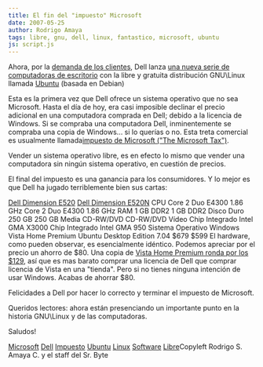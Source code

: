 ```yaml
---
title: El fin del "impuesto" Microsoft
date: 2007-05-25
author: Rodrigo Amaya
tags: libre, gnu, dell, linux, fantastico, microsoft, ubuntu
js: script.js
---
```


Ahora, por la [demanda de los clientes](http://www.ideastorm.com/), Dell lanza [una nueva serie de computadoras de escritorio](http://www.dell.com/ubuntu) con la libre y gratuita distribución GNU\Linux llamada
      [Ubuntu](http://www.ubuntu.com/) (basada en Debian)

Esta es la primera vez que Dell ofrece un sistema operativo que no sea
      Microsoft. Hasta el día de hoy, era casi imposible declinar el precio adicional en una
      computadora comprada en Dell; debido a la licencia de Windows. Si se compraba una computadora
      Dell, inminentemente se compraba una copia de Windows... si lo querías o no. Esta treta
      comercial es usualmente llamada[impuesto de Microsoft ("The Microsoft Tax")](http://www.freesoftwaremagazine.com/blogs/the_microsoft_tax_revisited).

Vender
      un sistema operativo libre, es en efecto lo mismo que vender una computadora sin ningún
      sistema operativo, en cuestión de precios.

El final del impuesto es una
      ganancia para los consumidores. Y lo mejor es que Dell ha jugado terriblemente bien sus
      cartas:

  [Dell Dimension E520](http://configure.us.dell.com/dellstore/config.aspx?c=us&cs=19&amp;l=en&oc=DDCWAA3&s=dhs)  [Dell Dimension E520N](http://configure.us.dell.com/dellstore/config.aspx?c=us&cs=19&amp;kc=6V440&l=en&oc=DDCWAV3&s=dhs)    CPU  Core 2 Duo E4300 1.86 GHz  Core 2 Duo E4300 1.86 GHz    RAM  1 GB DDR2  1 GB DDR2
      Disco Duro
  250 GB  250 GB
      Media  CD-RW/DVD
      CD-RW/DVD    Vídeo
       Chip Integrado Intel GMA X3000  Chip
      Integrado Intel GMA 950
      Sistema Operativo
  Windows Vista Home
      Premium  Ubuntu Desktop Edition
      7.04
  $679  $599
      El hardware, como pueden observar, es esencialmente idéntico. Podemos apreciar por el
      precio un ahorro de $80. Una copia de [Vista Home Premium ronda por los $129](http://www.google.com/products?q=vista+home+premium+oem), así que es mas barato comprar una licencia de Dell que comprar licencia de
      Vista en una "tienda". Pero si no tienes ninguna intención de usar Windows. Acabas de ahorrar
      $80.

Felicidades a Dell por hacer lo correcto y terminar el impuesto de
      Microsoft.

Queridos lectores: ahora
      están presenciando un importante punto en la historia GNU\Linux y de las
      computadoras.

Saludos!

[Microsoft](http://www.blogalaxia.com/tags/microsoft) [Dell](http://www.blogalaxia.com/tags/dell) [Impuesto](http://www.blogalaxia.com/tags/impuesto) [Ubuntu](http://www.blogalaxia.com/tags/ubuntu) [Linux](http://www.blogalaxia.com/tags/linux) [Software](http://www.blogalaxia.com/tags/software) [Libre](http://www.blogalaxia.com/tags/libre)Copyleft Rodrigo S. Amaya C. y el staff del Sr.
      Byte
